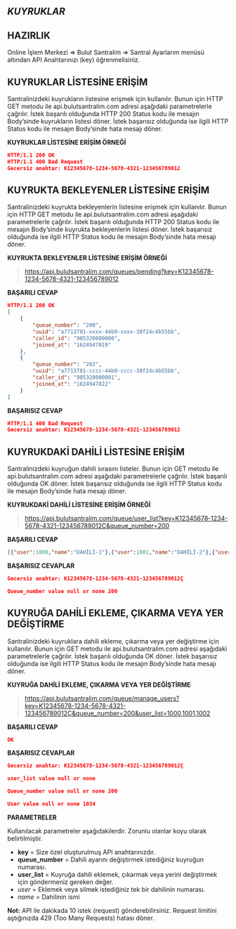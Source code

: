 *KUYRUKLAR*
----

**HAZIRLIK**
----
  Online İşlem Merkezi => Bulut Santralim => Santral Ayarlarım menüsü altından API Anahtarınızı (key) öğrenmelisiniz.

**KUYRUKLAR LİSTESİNE ERİŞİM**
----
Santralinizdeki kuyrukların listesine erişmek için kullanılır. Bunun için HTTP GET metodu ile api.bulutsantralim.com adresi
aşağıdaki parametrelerle çağrılır. İstek başarılı olduğunda HTTP 200 Status kodu ile mesajın Body’sinde kuyrukların listesi döner. 
İstek başarısız olduğunda ise ilgili HTTP Status kodu ile mesajın Body’sinde hata mesajı döner.

**KUYRUKLAR LİSTESİNE ERİŞİM ÖRNEĞİ**

```json
HTTP/1.1 200 OK
HTTP/1.1 400 Bad Request 
Gecersiz anahtar: K12345678-1234-5678-4321-123456789012
```

**KUYRUKTA BEKLEYENLER LİSTESİNE ERİŞİM**
----
Santralinizdeki kuyrukta bekleyenlerin listesine erişmek için kullanılır. Bunun için HTTP GET metodu ile api.bulutsantralim.com adresi
aşağıdaki parametrelerle çağrılır. İstek başarılı olduğunda HTTP 200 Status kodu ile mesajın Body’sinde kuyrukta bekleyenlerin listesi döner. 
İstek başarısız olduğunda ise ilgili HTTP Status kodu ile mesajın Body’sinde hata mesajı döner.

**KUYRUKTA BEKLEYENLER LİSTESİNE ERİŞİM ÖRNEĞİ**

>https://api.bulutsantralim.com/queues/pending?key=K12345678-1234-5678-4321-123456789012
 
**BAŞARILI CEVAP**

```json
HTTP/1.1 200 OK
[
    {
        "queue_number": "200",
        "uuid": "a7713781-xxxx-44b0-xxxx-38f24c4b55bb",
        "caller_id": "905320000000",
        "joined_at": "1624947819"
    },
    {
        "queue_number": "202",
        "uuid": "a7713781-cccc-44b0-cccc-38f24c4b55bb",
        "caller_id": "905320000001",
        "joined_at": "1624947822"
    }
]
```

**BAŞARISIZ CEVAP** 

```json
HTTP/1.1 400 Bad Request 
Gecersiz anahtar: K12345678-1234-5678-4321-123456789012
```

**KUYRUKDAKİ DAHİLİ LİSTESİNE ERİŞİM**
----
Santralinizdeki kuyruğun dahili sırasını listeler. Bunun için GET metodu ile api.bulutsantralim.com adresi
aşağıdaki parametrelerle çağrılır. İstek başarılı olduğunda OK döner. 
İstek başarısız olduğunda ise ilgili HTTP Status kodu ile mesajın Body’sinde hata mesajı döner.

**KUYRUKDAKİ DAHİLİ LİSTESİNE ERİŞİM ÖRNEĞİ**

  >https://api.bulutsantralim.com/queue/user_list?key=K12345678-1234-5678-4321-123456789012Ç&queue_number=200

**BAŞARILI CEVAP**
```json
[{"user":1000,"name":"DAHİLİ-1"},{"user":1001,"name":"DAHİLİ-2"},{"user":1006,"name":"DAHİLİ-3"}]
```

**BAŞARISIZ CEVAPLAR** 

```json
Gecersiz anahtar: K12345678-1234-5678-4321-123456789012Ç

Queue_number value null or none 200
```

**KUYRUĞA DAHİLİ EKLEME, ÇIKARMA VEYA YER DEĞİŞTİRME**
----
Santralinizdeki kuyruklara dahili ekleme, çıkarma veya yer değiştirme için kullanılır. Bunun için GET metodu ile api.bulutsantralim.com adresi
aşağıdaki parametrelerle çağrılır. İstek başarılı olduğunda OK döner. 
İstek başarısız olduğunda ise ilgili HTTP Status kodu ile mesajın Body’sinde hata mesajı döner.

**KUYRUĞA DAHİLİ EKLEME, ÇIKARMA VEYA YER DEĞİŞTİRME**
  >https://api.bulutsantralim.com/queue/manage_users?key=K12345678-1234-5678-4321-123456789012Ç&queue_number=200&user_list=1000,1001,1002


**BAŞARILI CEVAP**
```json
OK
```

**BAŞARISIZ CEVAPLAR** 

```json
Gecersiz anahtar: K12345678-1234-5678-4321-123456789012Ç

user_list value null or none

Queue_number value null or none 200

User value null or none 1034
```

**PARAMETRELER**

Kullanılacak parametreler aşağıdakilerdir. Zorunlu olanlar koyu olarak belirtilmiştir.
  * **key** = Size özel oluşturulmuş API anahtarınızdır.
  * **queue_number** = Dahili ayarını değiştirmek istediğiniz kuyruğun numarası.
  * **user_list** = Kuyruğa dahili eklemek, çıkarmak veya yerini değiştirmek için göndermeniz gereken değer.
  * *user* = Eklemek veya silmek istediğiniz tek bir dahilinin numarası.
  * *name* = Dahilinin ismi

 **Not:** API ile dakikada 10 istek (request) gönderebilirsiniz. Request limitini aştığınızda 429 (Too Many Requests) hatası döner.
